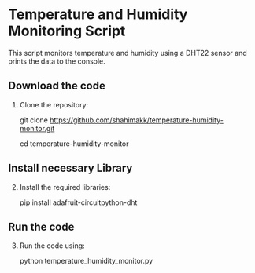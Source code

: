 # Temperature and Humidity Monitoring Script

This script monitors temperature and humidity using a DHT22 sensor and prints the data to the console.

## Download the code

1. Clone the repository:

   git clone https://github.com/shahimakk/temperature-humidity-monitor.git
   
   cd temperature-humidity-monitor

 ## Install necessary Library
   
2. Install the required libraries:
   
   pip install adafruit-circuitpython-dht

## Run the code

3. Run the code using:
   
   python temperature_humidity_monitor.py

